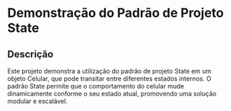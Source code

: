 # Demonstração do Padrão de Projeto State
## Descrição
Este projeto demonstra a utilização do padrão de projeto State em um objeto Celular, que pode transitar entre diferentes estados internos. O padrão State permite que o comportamento do celular mude dinamicamente conforme o seu estado atual, promovendo uma solução modular e escalável.
